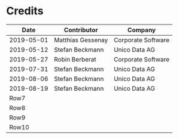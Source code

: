 # Credits

| Date       | Contributor       | Company            |
| ---------- | ----------------- | ------------------ |
| 2019-05-01 | Matthias Gessenay | Corporate Software |
| 2019-05-12 | Stefan Beckmann   | Unico Data AG      |
| 2019-05-27 | Robin Berberat    | Corporate Software |
| 2019-07-31 | Stefan Beckmann   | Unico Data AG      |
| 2019-08-06 | Stefan Beckmann   | Unico Data AG      |
| 2019-08-19 | Stefan Beckmann   | Unico Data AG      |
| Row7       |                   |                    |
| Row8       |                   |                    |
| Row9       |                   |                    |
| Row10      |                   |                    |
